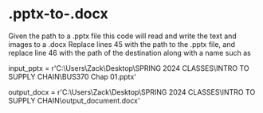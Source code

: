 # .pptx-to-.docx
Given the path to a .pptx file this code will read and write the text and images to a .docx 
Replace lines 45 with the path to the .pptx file, and replace line 46 with the path of the destination along with a name such as


input_pptx = r'C:\Users\Zack\Desktop\SPRING 2024 CLASSES\INTRO TO SUPPLY CHAIN\BUS370 Chap 01.pptx'


output_docx = r'C:\Users\Zack\Desktop\SPRING 2024 CLASSES\INTRO TO SUPPLY CHAIN\output_document.docx'

